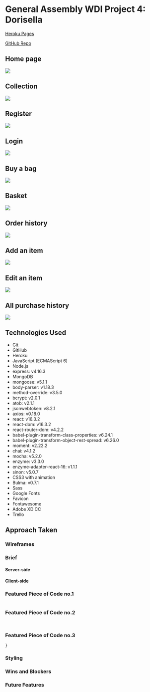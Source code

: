 # General Assembly WDI Project 4: Dorisella

[Heroku Pages](https://dorisella.herokuapp.com/)

[GitHub Repo](https://github.com/huangfuin1101/wdi-project-four-dorisella)


## Home page
![](screenshots/home.gif)

## Collection
![](screenshots/index.png)

## Register
![](screenshots/register.png)

## Login
![](screenshots/login.png)

## Buy a bag
![](screenshots/show.gif)

## Basket
![](screenshots/basket.png)

## Order history
![](screenshots/order-history.png)

## Add an item
![](screenshots/add.png)

## Edit an item
![](screenshots/edit.png)

## All purchase history
![](screenshots/all-order.png)


## Technologies Used

* Git
* GitHub
* Heroku
* JavaScript (ECMAScript 6)
* Node.js
* express: v4.16.3
* MongoDB
* mongoose: v5.1.1
* body-parser: v1.18.3
* method-override: v3.5.0
* bcrypt: v2.0.1
* atob: v2.1.1
* jsonwebtoken: v8.2.1
* axios: v0.18.0
* react: v16.3.2
* react-dom: v16.3.2
* react-router-dom: v4.2.2
* babel-plugin-transform-class-properties: v6.24.1
* babel-plugin-transform-object-rest-spread: v6.26.0
* moment: v2.22.2
* chai: v4.1.2
* mocha: v5.2.0
* enzyme: v3.3.0
* enzyme-adapter-react-16: v1.1.1
* sinon: v5.0.7
* CSS3 with animation
* Bulma: v0.7.1
* Sass
* Google Fonts
* Favicon
* Fontawesome
* Adobe XD CC
* Trello





## Approach Taken

### Wireframes

### Brief


#### Server-side


#### Client-side


### Featured Piece of Code no.1
```

```
### Featured Piece of Code no.2

```


```
### Featured Piece of Code no.3

```
}
```

### Styling



### Wins and Blockers


### Future Features
